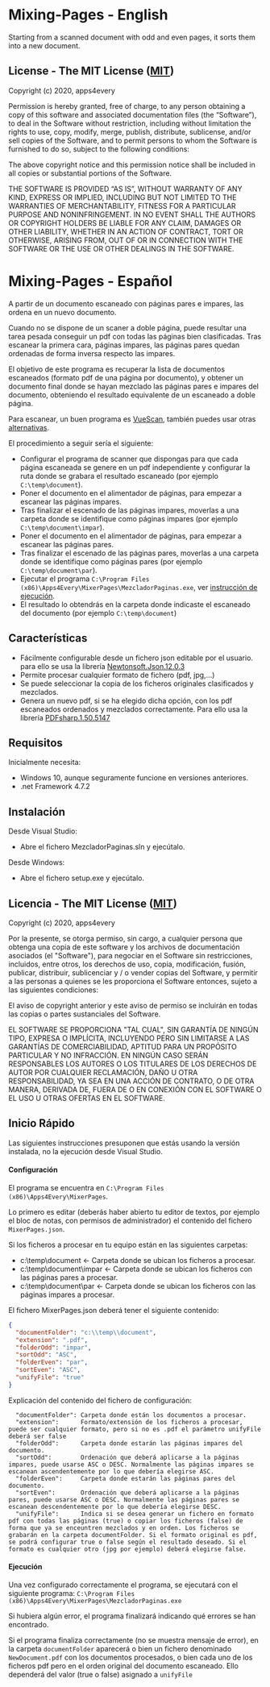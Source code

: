 # Mixing-Pages - English

Starting from a scanned document with odd and even pages, it sorts them into a new document.

## License - The MIT License ([MIT](https://en.wikipedia.org/wiki/MIT_License))

Copyright (c) 2020, apps4every

Permission is hereby granted, free of charge, to any person obtaining a copy of this software and associated documentation files 
(the “Software”), to deal in the Software without restriction, including without limitation the rights to use, copy, modify, merge, 
publish, distribute, sublicense, and/or sell copies of the Software, and to permit persons to whom the Software is furnished to do 
so, subject to the following conditions:

The above copyright notice and this permission notice shall be included in all copies or substantial portions of the Software.

THE SOFTWARE IS PROVIDED “AS IS”, WITHOUT WARRANTY OF ANY KIND, EXPRESS OR IMPLIED, INCLUDING BUT NOT LIMITED TO THE WARRANTIES OF 
MERCHANTABILITY, FITNESS FOR A PARTICULAR PURPOSE AND NONINFRINGEMENT. IN NO EVENT SHALL THE AUTHORS OR COPYRIGHT HOLDERS BE LIABLE 
FOR ANY CLAIM, DAMAGES OR OTHER LIABILITY, WHETHER IN AN ACTION OF CONTRACT, TORT OR OTHERWISE, ARISING FROM, OUT OF OR IN CONNECTION 
WITH THE SOFTWARE OR THE USE OR OTHER DEALINGS IN THE SOFTWARE.

# Mixing-Pages - Español

A partir de un documento escaneado con páginas pares e impares, las ordena en un nuevo documento.

Cuando no se dispone de un scaner a doble página, puede resultar una tarea pesada conseguir un pdf con todas las páginas bien clasificadas. Tras escanear la primera cara, páginas impares, las páginas pares quedan ordenadas de forma inversa respecto las impares. 

El objetivo de este programa es recuperar la lista de documentos escaneados (formato pdf de una página por documento), y obtener un documento final donde se hayan mezclado las páginas pares e impares del documento, obteniendo el resultado equivalente de un escaneado a doble página.

Para escanear, un buen programa es [VueScan](https://www.hamrick.com/), también puedes usar otras [alternativas](https://alternativasde.com/tools/vuescan).

El procedimiento a seguir sería el siguiente:
- Configurar el programa de scanner que dispongas para que cada página escaneada se genere en un pdf independiente y configurar la ruta donde se grabara el resultado escaneado (por ejemplo `C:\temp\document`).
- Poner el documento en el alimentador de páginas, para empezar a escanear las páginas impares.
- Tras finalizar el escenado de las páginas impares, moverlas a una carpeta donde se identifique como páginas impares (por ejemplo `C:\temp\document\impar`).
- Poner el documento en el alimentador de páginas, para empezar a escanear las páginas pares.
- Tras finalizar el escenado de las páginas pares, moverlas a una carpeta donde se identifique como páginas pares (por ejemplo `C:\temp\document\par`).
- Ejecutar el programa `C:\Program Files (x86)\Apps4Every\MixerPages\MezcladorPaginas.exe`, ver [instrucción de ejecución](https://github.com/apps4every/Mixing-Pages/blob/master/README.md#ejecuci%C3%B3n).
- El resultado lo obtendrás en la carpeta donde indicaste el escaneado del documento (por ejemplo `C:\temp\document`)

## Características
- Fácilmente configurable desde un fichero json editable por el usuario. para ello se usa la librería [Newtonsoft.Json.12.0.3](https://www.newtonsoft.com/json)
- Permite procesar cualquier formato de fichero (pdf, jpg,...)
- Se puede seleccionar la copia de los ficheros originales clasificados y mezclados.
- Genera un nuevo pdf, si se ha elegido dicha opción, con los pdf escaneados ordenados y mezclados correctamente. Para ello usa la librería [PDFsharp.1.50.5147](http://www.pdfsharp.net/)

## Requisitos
Inicialmente necesita:
- Windows 10, aunque seguramente funcione en versiones anteriores.
- .net Framework 4.7.2

## Instalación
Desde Visual Studio:
- Abre el fichero MezcladorPaginas.sln y ejecútalo.

Desde Windows:
- Abre el fichero setup.exe y ejecútalo.

## Licencia - The MIT License ([MIT](https://es.wikipedia.org/wiki/Licencia_MIT))

Copyright (c) 2020, apps4every

Por la presente, se otorga permiso, sin cargo, a cualquier persona que obtenga una copia de este software y los archivos de documentación asociados
(el "Software"), para negociar en el Software sin restricciones, incluidos, entre otros, los derechos de uso, copia, modificación, fusión,
publicar, distribuir, sublicenciar y / o vender copias del Software, y permitir a las personas a quienes se les proporciona el Software
entonces, sujeto a las siguientes condiciones:

El aviso de copyright anterior y este aviso de permiso se incluirán en todas las copias o partes sustanciales del Software.

EL SOFTWARE SE PROPORCIONA "TAL CUAL", SIN GARANTÍA DE NINGÚN TIPO, EXPRESA O IMPLÍCITA, INCLUYENDO PERO SIN LIMITARSE A LAS GARANTÍAS DE
COMERCIABILIDAD, APTITUD PARA UN PROPÓSITO PARTICULAR Y NO INFRACCIÓN. EN NINGÚN CASO SERÁN RESPONSABLES LOS AUTORES O LOS TITULARES DE LOS DERECHOS DE AUTOR
POR CUALQUIER RECLAMACIÓN, DAÑO U OTRA RESPONSABILIDAD, YA SEA EN UNA ACCIÓN DE CONTRATO, O DE OTRA MANERA, DERIVADA DE, FUERA DE O EN CONEXIÓN
CON EL SOFTWARE O EL USO U OTRAS OFERTAS EN EL SOFTWARE.

## Inicio Rápido

Las siguientes instrucciones presuponen que estás usando la versión instalada, no la ejecución desde Visual Studio.

#### Configuración

El programa se encuentra en `C:\Program Files (x86)\Apps4Every\MixerPages`.

Lo primero es editar (deberás haber abierto tu editor de textos, por ejemplo el bloc de notas, con permisos de administrador) el contenido del fichero `MixerPages.json`. 

Si los ficheros a procesar en tu equipo están en las siguientes carpetas:

- c:\temp\document        <- Carpeta donde se ubican los ficheros a procesar.
- c:\temp\document\impar  <- Carpeta donde se ubican los ficheros con las páginas pares a procesar.
- c:\temp\document\par    <- Carpeta donde se ubican los ficheros con las páginas impares a procesar.

El fichero MixerPages.json deberá tener el siguiente contenido:
```json
{
  "documentFolder": "c:\\temp\\document",
  "extension": ".pdf",
  "folderOdd": "impar",
  "sortOdd": "ASC",
  "folderEven": "par",
  "sortEven": "ASC",
  "unifyFile": "true"
}
```
Explicación del contenido del fichero de configuración:
```
  "documentFolder": Carpeta donde están los documentos a procesar.
  "extension":      Formato/extensión de los ficheros a procesar, puede ser cualquier formato, pero si no es .pdf el parámetro unifyFile deberá ser false
  "folderOdd":      Carpeta donde estarán las páginas impares del documento.
  "sortOdd":        Ordenación que deberá aplicarse a la páginas impares, puede usarse ASC o DESC. Normalmente las páginas impares se escanean ascendentemente por lo que debería elegirse ASC.
  "folderEven":     Carpeta donde estarán las páginas pares del documento.
  "sortEven":       Ordenación que deberá aplicarse a la páginas pares, puede usarse ASC o DESC. Normalmente las páginas pares se escanean descendentemente por lo que debería elegirse DESC.
  "unifyFile":      Indica si se desea generar un fichero en formato pdf con todas las páginas (true) o copiar los ficheros (false) de forma que ya se enceuntren mezclados y en orden. Los ficheros se grabarán en la carpeta documentFolder. Si el formato original es pdf, se podrá configurar true o false según el resultado deseado. Si el formato es cualquier otro (jpg por ejemplo) deberá elegirse false.
```
#### Ejecución

Una vez configurado correctamente el programa, se ejecutará con el siguiente programa: `C:\Program Files (x86)\Apps4Every\MixerPages\MezcladorPaginas.exe`

Si hubiera algún error, el programa finalizará indicando qué errores se han encontrado.

Si el programa finaliza correctamente (no se muestra mensaje de error), en la carpeta `documentFolder` aparecerá o bien un fichero denominado `NewDocument.pdf` con los documentos procesados, o bien cada uno de los ficheros pdf pero en el orden original del documento escaneado.  Ello dependerá del valor (true o false) asignado a `unifyFile`
